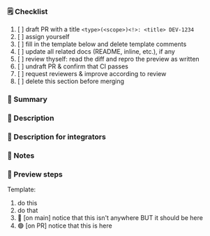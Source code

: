 ### 🗒️ Checklist

1. [ ] draft PR with a title `<type>(<scope>)<!>: <title> DEV-1234`
2. [ ] assign yourself
3. [ ] fill in the template below and delete template comments
4. [ ] update all related docs (README, inline, etc.), if any
5. [ ] review thyself: read the diff and repro the preview as written
6. [ ] undraft PR & confirm that CI passes
7. [ ] request reviewers & improve according to review
8. [ ] delete this section before merging


### 📣 Summary
<!-- Delete this section if changes are internal only. -->
<!-- One sentence summary, worded for non-technical seasoned end-users. -->



### 📖 Description
<!-- Delete this section if summary already said everything. -->
<!-- Full description, worded for non-technical seasoned end-users. -->
<!-- Examples:
- How does this change affect users?
- What are the intentional changes to behavior?
-->



### 👷 Description for integrators
<!-- Delete this section if everything is already said above. -->
<!-- Full description, worded for technical integrators (Kobo, ODK, etc.). -->



### 💭 Notes
<!-- Delete this section if empty. -->
<!-- Anything else useful, worded for reviewers, testers, and future git archaeologist maintainers. -->
<!-- Examples:
- attach any special forms for preview/testing,
- useful screenshots, copy-pasted logs, etc.
- what alternatives were considered/tried but didn't work?
- What could have accidentally been affected by code changes, a.k.a. regression risk?
- proactively answer likely questions,
-->



### 👀 Preview steps
<!-- Delete this section if behavior can't change. -->
<!-- If behavior changes or merely may change, add a preview of a minimal happy path. -->

Template:
1. do this
2. do that
3. 🔴 [on main] notice that this isn't anywhere BUT it should be here
4. 🟢 [on PR] notice that this is here
